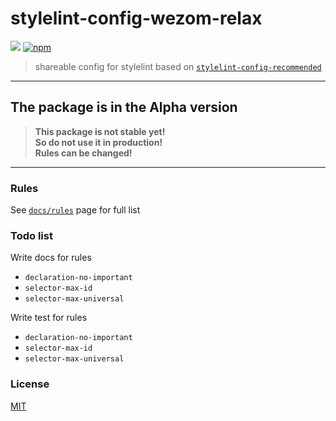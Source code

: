 # stylelint-config-wezom-relax

![](https://github.com/WezomAgency/stylelint-config-wezom-relax/workflows/test%20rules/badge.svg)
[![npm](https://img.shields.io/badge/npm-install-red.svg)](https://www.npmjs.com/package/stylelint-config-wezom-relax)

> shareable config for stylelint based on [`stylelint-config-recommended`](https://github.com/stylelint/stylelint-config-recommended#readme)

---

## The package is in the Alpha version

> __This package is not stable yet!__  
> __So do not use it in production!__  
> __Rules can be changed!__

---

### Rules

See [`docs/rules`](https://github.com/WezomAgency/stylelint-config-wezom-relax/blob/master/docs/rules.md#rules) page for full list

### Todo list

Write docs for rules
- `declaration-no-important`
- `selector-max-id`
- `selector-max-universal`

Write test for rules
- `declaration-no-important`
- `selector-max-id`
- `selector-max-universal`

### License

[MIT](https://github.com/WezomAgency/stylelint-config-wezom-relax/blob/master/LICENSE)
